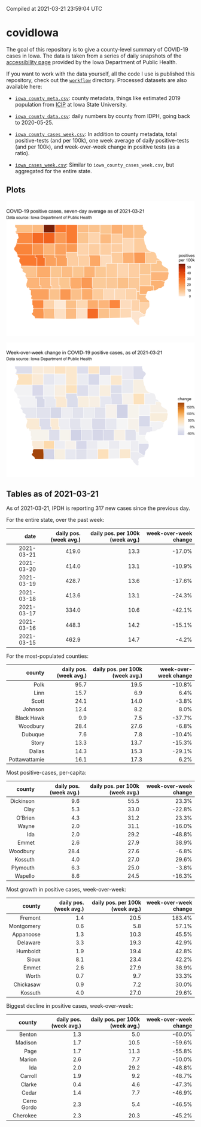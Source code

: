 Compiled at 2021-03-21 23:59:04 UTC

<!-- README.md is generated from README.Rmd. Please edit that file -->

# covidIowa

<!-- badges: start -->

<!-- badges: end -->

The goal of this repository is to give a county-level summary of
COVID-19 cases in Iowa. The data is taken from a series of daily
snapshots of the [accessibility
page](https://coronavirus.iowa.gov/pages/access) provided by the Iowa
Department of Public Health.

If you want to work with the data yourself, all the code I use is
published this repository, check out the [`workflow`](workflow)
directory. Processed datasets are also available here:

  - [`iowa_county_meta.csv`](https://raw.githubusercontent.com/ijlyttle/covidIowa/master/workflow/data/99-publish/iowa_county_meta.csv):
    county metadata, things like estimated 2019 population from
    [ICIP](https://www.icip.iastate.edu/tables/population/counties-estimates)
    at Iowa State University.

  - [`iowa_county_data.csv`](https://raw.githubusercontent.com/ijlyttle/covidIowa/master/workflow/data/99-publish/iowa_county_data.csv):
    daily numbers by county from IDPH, going back to 2020-05-25.

  - [`iowa_county_cases_week.csv`](https://raw.githubusercontent.com/ijlyttle/covidIowa/master/workflow/data/99-publish/iowa_county_data.csv):
    In addition to county metadata, total positive-tests (and per 100k),
    one week average of daily positive-tests (and per 100k), and
    week-over-week change in positive tests (as a ratio).

  - [`iowa_cases_week.csv`](https://raw.githubusercontent.com/ijlyttle/covidIowa/master/workflow/data/99-publish/iowa_cases_week.csv):
    Similar to `iowa_county_cases_week.csv`, but aggregated for the
    entire state.

## Plots

![](workflow/data/99-publish/iowa_cases.png)

![](workflow/data/99-publish/iowa_change.png)

## Tables as of 2021-03-21

As of 2021-03-21, IPDH is reporting 317 new cases since the previous
day.

For the entire state, over the past week:

|       date | daily pos. (week avg.) | daily pos. per 100k (week avg.) | week-over-week change |
| ---------: | ---------------------: | ------------------------------: | --------------------: |
| 2021-03-21 |                  419.0 |                            13.3 |               \-17.0% |
| 2021-03-20 |                  414.0 |                            13.1 |               \-10.9% |
| 2021-03-19 |                  428.7 |                            13.6 |               \-17.6% |
| 2021-03-18 |                  413.6 |                            13.1 |               \-24.3% |
| 2021-03-17 |                  334.0 |                            10.6 |               \-42.1% |
| 2021-03-16 |                  448.3 |                            14.2 |               \-15.1% |
| 2021-03-15 |                  462.9 |                            14.7 |                \-4.2% |

For the most-populated counties:

|        county | daily pos. (week avg.) | daily pos. per 100k (week avg.) | week-over-week change |
| ------------: | ---------------------: | ------------------------------: | --------------------: |
|          Polk |                   95.7 |                            19.5 |               \-10.8% |
|          Linn |                   15.7 |                             6.9 |                  6.4% |
|         Scott |                   24.1 |                            14.0 |                \-3.8% |
|       Johnson |                   12.4 |                             8.2 |                  8.0% |
|    Black Hawk |                    9.9 |                             7.5 |               \-37.7% |
|      Woodbury |                   28.4 |                            27.6 |                \-6.8% |
|       Dubuque |                    7.6 |                             7.8 |               \-10.4% |
|         Story |                   13.3 |                            13.7 |               \-15.3% |
|        Dallas |                   14.3 |                            15.3 |               \-29.1% |
| Pottawattamie |                   16.1 |                            17.3 |                  6.2% |

Most positive-cases, per-capita:

|    county | daily pos. (week avg.) | daily pos. per 100k (week avg.) | week-over-week change |
| --------: | ---------------------: | ------------------------------: | --------------------: |
| Dickinson |                    9.6 |                            55.5 |                 23.3% |
|      Clay |                    5.3 |                            33.0 |               \-22.8% |
|   O’Brien |                    4.3 |                            31.2 |                 23.3% |
|     Wayne |                    2.0 |                            31.1 |               \-16.0% |
|       Ida |                    2.0 |                            29.2 |               \-48.8% |
|     Emmet |                    2.6 |                            27.9 |                 38.9% |
|  Woodbury |                   28.4 |                            27.6 |                \-6.8% |
|   Kossuth |                    4.0 |                            27.0 |                 29.6% |
|  Plymouth |                    6.3 |                            25.0 |                \-3.8% |
|   Wapello |                    8.6 |                            24.5 |               \-16.3% |

Most growth in positive cases, week-over-week:

|     county | daily pos. (week avg.) | daily pos. per 100k (week avg.) | week-over-week change |
| ---------: | ---------------------: | ------------------------------: | --------------------: |
|    Fremont |                    1.4 |                            20.5 |                183.4% |
| Montgomery |                    0.6 |                             5.8 |                 57.1% |
|  Appanoose |                    1.3 |                            10.3 |                 45.5% |
|   Delaware |                    3.3 |                            19.3 |                 42.9% |
|   Humboldt |                    1.9 |                            19.4 |                 42.8% |
|      Sioux |                    8.1 |                            23.4 |                 42.2% |
|      Emmet |                    2.6 |                            27.9 |                 38.9% |
|      Worth |                    0.7 |                             9.7 |                 33.3% |
|  Chickasaw |                    0.9 |                             7.2 |                 30.0% |
|    Kossuth |                    4.0 |                            27.0 |                 29.6% |

Biggest decline in positive cases, week-over-week:

|      county | daily pos. (week avg.) | daily pos. per 100k (week avg.) | week-over-week change |
| ----------: | ---------------------: | ------------------------------: | --------------------: |
|      Benton |                    1.3 |                             5.0 |               \-60.0% |
|     Madison |                    1.7 |                            10.5 |               \-59.6% |
|        Page |                    1.7 |                            11.3 |               \-55.8% |
|      Marion |                    2.6 |                             7.7 |               \-50.0% |
|         Ida |                    2.0 |                            29.2 |               \-48.8% |
|     Carroll |                    1.9 |                             9.2 |               \-48.7% |
|      Clarke |                    0.4 |                             4.6 |               \-47.3% |
|       Cedar |                    1.4 |                             7.7 |               \-46.9% |
| Cerro Gordo |                    2.3 |                             5.4 |               \-46.5% |
|    Cherokee |                    2.3 |                            20.3 |               \-45.2% |

